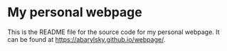 # My personal webpage

This is the README file for the source code for my personal webpage. It can be found at <https://abarylsky.github.io/webpage/>. 

